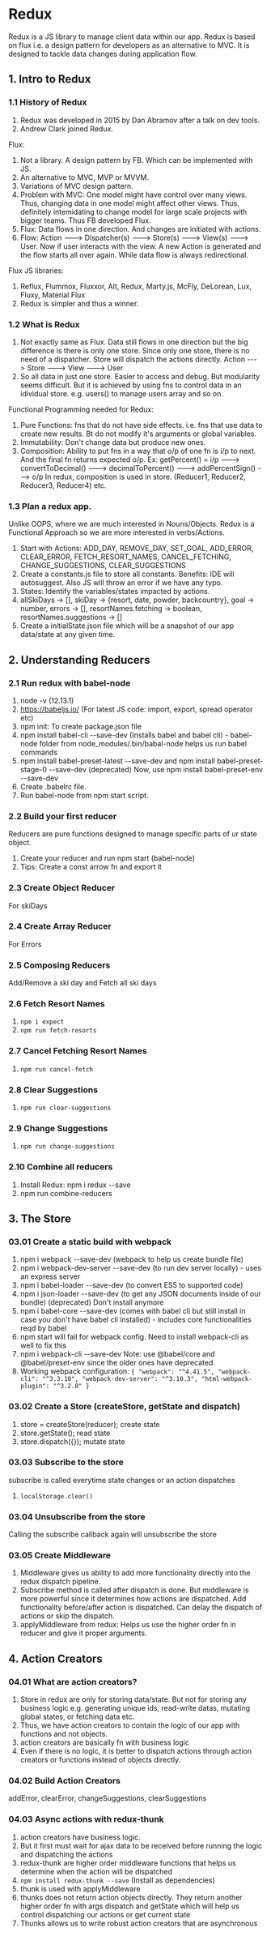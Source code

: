 # Redux
Redux is a JS library to manage client data within our app. Redux is based on flux i.e. a design pattern for developers as an alternative to MVC. It is designed to tackle data changes during application flow.

## 1. Intro to Redux
### 1.1 History of Redux
1. Redux was developed in 2015 by Dan Abramov after a talk on dev tools.
2. Andrew Clark joined Redux.

Flux:
1. Not a library. A design pattern by FB. Which can be implemented with JS.
2. An alternative to MVC, MVP or MVVM.
3. Variations of MVC design pattern.
4. Problem with MVC: One model might have control over many views. Thus, changing data in one model might affect other views. Thus, definitely intemidating to change model for large scale projects with bigger teams. Thus FB developed Flux.
5. Flux: Data flows in one direction. And changes are initiated with actions.
6. Flow: Action ---> Dispatcher(s) ---> Store(s) ---> View(s) ---> User. Now if user interacts with the view. A new Action is generated and the flow starts all over again. While data flow is always redirectional.

Flux JS libraries:
1. Reflux, Flummox, Fluxxor, Alt, Redux, Marty.js, McFly, DeLorean, Lux, Fluxy, Material Flux
2. Redux is simpler and thus a winner.

### 1.2 What is Redux
1. Not exactly same as Flux. Data still flows in one direction but the big difference is there is only one store. Since only one store, there is no need of a dispatcher. Store will dispatch the actions directly. 
Action ---> Store ---> View ---> User
2. So all data in just one store. Easier to access and debug. But modularity seems difficult. But it is achieved by using fns to control data in an idividual store. e.g. users() to manage users array and so on.

Functional Programming needed for Redux:
1. Pure Functions: fns that do not have side effects. i.e. fns that use data to create new results. Bt do not modify it's arguments or global variables.
2. Immutability: Don't change data but produce new ones.
3. Composition: Ability to put fns in a way that o/p of one fn is i/p to next. And the final fn returns expected o/p.
Ex: getPercent() = i/p ---> convertToDecimal() ---> decimalToPercent() ---> addPercentSign() ---> o/p
In redux, composition is used in store. (Reducer1, Reducer2, Reducer3, Reducer4) etc.

### 1.3 Plan a redux app.
Unlike OOPS, where we are much interested in Nouns/Objects. Redux is a Functional Approach so we are more interested in verbs/Actions.
1. Start with Actions: ADD_DAY, REMOVE_DAY, SET_GOAL, ADD_ERROR, CLEAR_ERROR, FETCH_RESORT_NAMES, CANCEL_FETCHING, CHANGE_SUGGESTIONS, CLEAR_SUGGESTIONS
2. Create a constants.js file to store all constants. Benefits: IDE will autosuggest. Also JS will throw an error if we have any typo.
3. States: Identify the variables/states impacted by actions.
4. allSkiDays -> [], skiDay -> {resort, date, powder, backcountry}, goal -> number, errors -> [], resortNames.fetching -> boolean, resortNames.suggestions -> []
5. Create a initialState.json file which will be a snapshot of our app data/state at any given time.

## 2. Understanding Reducers
### 2.1 Run redux with babel-node
1. node -v (12.13.1)
2. https://babeljs.io/ (For latest JS code: import, export, spread operator etc)
3. npm init: To create package.json file
4. npm install babel-cli --save-dev (Installs babel and babel cli) - babel-node folder from node_modules/.bin/babal-node helps us run babel commands
5. npm install babel-preset-latest --save-dev and npm install babel-preset-stage-0 --save-dev (deprecated) Now, use npm install babel-preset-env --save-dev
6. Create .babelrc file.
7. Run babel-node from npm start script.

### 2.2 Build your first reducer
Reducers are pure functions designed to manage specific parts of ur state object.
1. Create your reducer and run npm start (babel-node)
2. Tips: Create a const arrow fn and export it

### 2.3 Create Object Reducer
For skiDays

### 2.4 Create Array Reducer
For Errors

### 2.5 Composing Reducers
Add/Remove a ski day and Fetch all ski days

### 2.6 Fetch Resort Names
1. `npm i expect`
2. `npm run fetch-resorts`

### 2.7 Cancel Fetching Resort Names
1. `npm run cancel-fetch`

### 2.8 Clear Suggestions
1. `npm run clear-suggestions`

### 2.9 Change Suggestions
1. `npm run change-suggestions`

### 2.10 Combine all reducers
1. Install Redux: npm i redux --save
2. npm run combine-reducers

## 3. The Store
### 03.01 Create a static build with webpack
1. npm i webpack --save-dev (webpack to help us create bundle file)
2. npm i webpack-dev-server --save-dev (to run dev server locally) - uses an express server
3. npm i babel-loader --save-dev (to convert ES5 to supported code)
4. npm i json-loader --save-dev (to get any JSON documents inside of our bundle) (deprecated) Don't install anymore
5. npm i babel-core --save-dev (comes with babel cli but still install in case you don't have babel cli installed) - includes core functionalities reqd by babel
6. npm start will fail for webpack config. Need to install webpack-cli as well to fix this
7. npm i webpack-cli --save-dev
Note: use @babel/core and @babel/preset-env since the older ones have deprecated.
8. Working webpack configuration:
`{
    "webpack": "^4.41.5",
    "webpack-cli": "^3.3.10",
    "webpack-dev-server": "^3.10.3",
    "html-webpack-plugin": "^3.2.0"
}`

### 03.02 Create a Store (createStore, getState and dispatch)
1. store = createStore(reducer); create state
2. store.getState(); read state
3. store.dispatch({}); mutate state

### 03.03 Subscribe to the store
subscribe is called everytime state changes or an action dispatches
1. `localStorage.clear()`

### 03.04 Unsubscribe from the store
Calling the subscribe callback again will unsubscribe the store

### 03.05 Create Middleware
1. Middleware gives us ability to add more functionality directly into the redux dispatch pipeline.
2. Subscribe method is called after dispatch is done. But middleware is more powerful since it determines how actions are dispatched. Add functionality before/after action is dispatched. Can delay the dispatch of actions or skip the dispatch.
3. applyMiddleware from redux: Helps us use the higher order fn in reducer and give it proper arguments.

## 4. Action Creators
### 04.01 What are action creators?
1. Store in redux are only for storing data/state. But not for storing any business logic e.g. generating unique ids, read-write datas, mutating global states, or fetching data etc.
2. Thus, we have action creators to contain the logic of our app with functions and not objects.
3. action creators are basically fn with business logic
4. Even if there is no logic, it is better to dispatch actions through action creators or functions instead of objects directly.

### 04.02 Build Action Creators
addError, clearError, changeSuggestions, clearSuggestions

### 04.03 Async actions with redux-thunk
1. action creators have business logic.
2. But it first must wait for ajax data to be received before running the logic and dispatching the actions
3. redux-thunk are higher order middleware functions that helps us determine when the action will be dispatched
4. `npm install redux-thunk --save` (Install as dependencies)
5. thunk is used with applyMiddleware
6. thunks does not return action objects directly. They return another higher order fn with args dispatch and getState which will help us control dispatching our actions or get current state
7. Thunks allows us to write robust action creators that are asynchronous